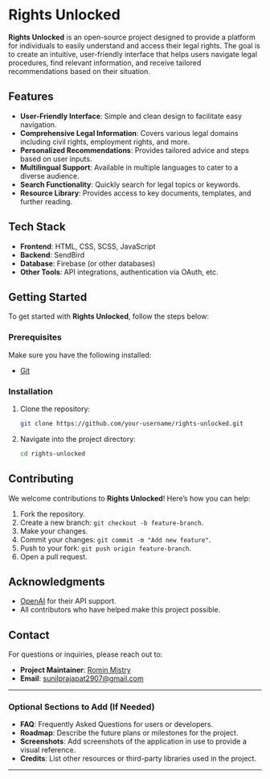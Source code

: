# Rights Unlocked

**Rights Unlocked** is an open-source project designed to provide a platform for individuals to easily understand and access their legal rights. The goal is to create an intuitive, user-friendly interface that helps users navigate legal procedures, find relevant information, and receive tailored recommendations based on their situation.

## Features

- **User-Friendly Interface**: Simple and clean design to facilitate easy navigation.
- **Comprehensive Legal Information**: Covers various legal domains including civil rights, employment rights, and more.
- **Personalized Recommendations**: Provides tailored advice and steps based on user inputs.
- **Multilingual Support**: Available in multiple languages to cater to a diverse audience.
- **Search Functionality**: Quickly search for legal topics or keywords.
- **Resource Library**: Provides access to key documents, templates, and further reading.

## Tech Stack

- **Frontend**: HTML, CSS, SCSS, JavaScript
- **Backend**: SendBird
- **Database**: Firebase (or other databases)
- **Other Tools**: API integrations, authentication via OAuth, etc.

## Getting Started

To get started with **Rights Unlocked**, follow the steps below:

### Prerequisites

Make sure you have the following installed:
- [Git](https://git-scm.com/)

### Installation

1. Clone the repository:

   ```bash
   git clone https://github.com/your-username/rights-unlocked.git
   ```

2. Navigate into the project directory:

   ```bash
   cd rights-unlocked
   ```

## Contributing

We welcome contributions to **Rights Unlocked**! Here’s how you can help:

1. Fork the repository.
2. Create a new branch: `git checkout -b feature-branch`.
3. Make your changes.
4. Commit your changes: `git commit -m "Add new feature"`.
5. Push to your fork: `git push origin feature-branch`.
6. Open a pull request.



## Acknowledgments

- [OpenAI](https://openai.com/) for their API support.
- All contributors who have helped make this project possible.

## Contact

For questions or inquiries, please reach out to:

- **Project Maintainer**: [Romin Mistry](https://github.com/sunilprajapat1408)
- **Email**: sunilprajapat2907@gmail.com
---

### Optional Sections to Add (If Needed)

- **FAQ**: Frequently Asked Questions for users or developers.
- **Roadmap**: Describe the future plans or milestones for the project.
- **Screenshots**: Add screenshots of the application in use to provide a visual reference.
- **Credits**: List other resources or third-party libraries used in the project.

---

